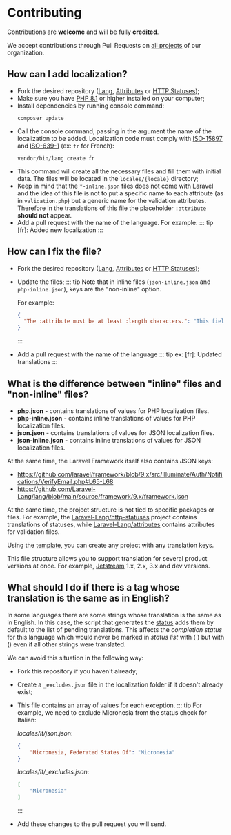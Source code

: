 # Contributing

Contributions are **welcome** and will be fully **credited**.

We accept contributions through Pull Requests on [all projects](https://github.com/orgs/Laravel-Lang/repositories) of
our organization.

## How can I add localization?

* Fork the desired
  repository ([Lang](https://github.com/Laravel-Lang/lang), [Attributes](https://github.com/Laravel-Lang/attributes)
  or [HTTP Statuses](https://github.com/Laravel-Lang/http-statuses));
* Make sure you have [PHP 8.1](https://www.php.net) or higher installed on your computer;
* Install dependencies by running console command:
  ```
  composer update
  ```
* Call the console command, passing in the argument the name of the localization to be added. Localization code must
  comply
  with [ISO-15897](https://laravel.com/docs/localization)
  and [ISO-639-1](https://en.wikipedia.org/wiki/List_of_ISO_639-1_codes) (ex: `fr` for French):
  ```
  vendor/bin/lang create fr
  ```
* This command will create all the necessary files and fill them with initial data. The files will be located in
  the `locales/{locale}` directory;
* Keep in mind that the `*-inline.json` files does not come with Laravel and the idea of this file is not to put a
  specific name to each attribute (as in `validation.php`)
  but a generic name for the validation attributes. Therefore in the translations of this file the
  placeholder `:attribute` **should not** appear.
* Add a pull request with the name of the language. For example:
  ::: tip
  [fr]: Added new localization
  :::

## How can I fix the file?

* Fork the desired
  repository ([Lang](https://github.com/Laravel-Lang/lang), [Attributes](https://github.com/Laravel-Lang/attributes)
  or [HTTP Statuses](https://github.com/Laravel-Lang/http-statuses));
* Update the files;
  ::: tip
  Note that in inline files (`json-inline.json` and `php-inline.json`), keys are the "non-inline" option.

  For example:
  ```json
  {
    "The :attribute must be at least :length characters.": "This field must be at least :length characters."
  }
  ```
  :::
* Add a pull request with the name of the language
  ::: tip
  ex: [fr]: Updated translations
  :::

## What is the difference between "inline" files and "non-inline" files?

* **php.json** - contains translations of values for PHP localization files.
* **php-inline.json** - contains inline translations of values for PHP localization files.
* **json.json** - contains translations of values for JSON localization files.
* **json-inline.json** - contains inline translations of values for JSON localization files.

At the same time, the Laravel Framework itself also contains JSON keys:

* https://github.com/laravel/framework/blob/9.x/src/Illuminate/Auth/Notifications/VerifyEmail.php#L65-L68
* https://github.com/Laravel-Lang/lang/blob/main/source/framework/9.x/framework.json

At the same time, the project structure is not tied to specific packages or files. For example,
the [Laravel-Lang/http-statuses](https://github.com/Laravel-Lang/http-statuses)
project contains translations of statuses, while [Laravel-Lang/attributes](https://github.com/Laravel-Lang/attributes)
contains attributes for validation files.

Using the [template](https://github.com/Laravel-Lang/translations-template), you can create any project with any
translation keys.

This file structure allows you to support translation for several product versions at once.
For example, [Jetstream](https://github.com/Laravel-Lang/lang/tree/main/source/jetstream) 1.x, 2.x, 3.x and dev
versions.

## What should I do if there is a tag whose translation is the same as in English?

In some languages there are some strings whose translation is the same as in English. In this case, the script that
generates the [status](statuses.md) adds them by default to the
list of pending translations. This affects the *completion status* for this language which would never be marked in
*status list* with (
) but with () even if all other strings were translated.

We can avoid this situation in the following way:

* Fork this repository if you haven't already;
* Create a `_excludes.json` file in the localization folder if it doesn't already exist;
* This file contains an array of values for each exception.
  ::: tip
  For example, we need to exclude Micronesia from the status check for Italian:

  _locales/it/json.json_:
  ```json
  {
      "Micronesia, Federated States Of": "Micronesia"
  }
  ```

  _locales/it/\_excludes.json_:
  ```json
  [
      "Micronesia"
  ]
  ```
  :::

* Add these changes to the pull request you will send.
